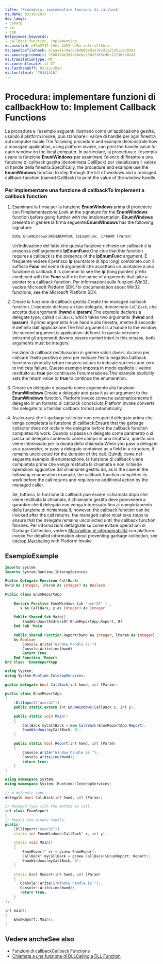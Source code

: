 ```yaml
---
title: 'Procedura: implementare funzioni di callback'
ms.date: 03/30/2017
dev_langs:
- csharp
- vb
- cpp
helpviewer_keywords:
- callback function, implementing
ms.assetid: e55b3712-b9ea-4453-bd9a-ad5cfa2f6bfa
ms.openlocfilehash: b7aae1e70ac736d60bed1e79291235db1c220281
ms.sourcegitcommit: 7588136e355e10cbc2582f389c90c127363c02a5
ms.translationtype: MT
ms.contentlocale: it-IT
ms.lasthandoff: 03/12/2020
ms.locfileid: "79181410"
---
```

# <a name="how-to-implement-callback-functions"></a><span data-ttu-id="cf496-102">Procedura: implementare funzioni di callback</span><span class="sxs-lookup"><span data-stu-id="cf496-102">How to: Implement Callback Functions</span></span>
<span data-ttu-id="cf496-103">La procedura e l'esempio seguenti illustrano come un'applicazione gestita, usando il platform invoke, può stampare il valore di handle per ogni finestra sul computer locale.</span><span class="sxs-lookup"><span data-stu-id="cf496-103">The following procedure and example demonstrate how a managed application, using platform invoke, can print the handle value for each window on the local computer.</span></span> <span data-ttu-id="cf496-104">In particolare, la procedura e l'esempio usano la funzione **EnumWindows** per esaminare l'elenco di finestre e una funzione di callback gestita (denominata CallBack) per visualizzare il valore di handle della finestra.</span><span class="sxs-lookup"><span data-stu-id="cf496-104">Specifically, the procedure and example use the **EnumWindows** function to step through the list of windows and a managed callback function (named CallBack) to print the value of the window handle.</span></span>  
  
### <a name="to-implement-a-callback-function"></a><span data-ttu-id="cf496-105">Per implementare una funzione di callback</span><span class="sxs-lookup"><span data-stu-id="cf496-105">To implement a callback function</span></span>  
  
1. <span data-ttu-id="cf496-106">Esaminare la firma per la funzione **EnumWindows** prima di procedere con l'implementazione.</span><span class="sxs-lookup"><span data-stu-id="cf496-106">Look at the signature for the **EnumWindows** function before going further with the implementation.</span></span> <span data-ttu-id="cf496-107">**EnumWindows** presenta in genere la firma seguente:</span><span class="sxs-lookup"><span data-stu-id="cf496-107">**EnumWindows** has the following signature:</span></span>  
  
    ```cpp
    BOOL EnumWindows(WNDENUMPROC lpEnumFunc, LPARAM lParam)
    ```
  
     <span data-ttu-id="cf496-108">Un’indicazione del fatto che questa funzione richiede un callback è la presenza dell'argomento **lpEnumFunc**.</span><span class="sxs-lookup"><span data-stu-id="cf496-108">One clue that this function requires a callback is the presence of the **lpEnumFunc** argument.</span></span> <span data-ttu-id="cf496-109">È frequente vedere il prefisso **lp** (puntatore di tipo long) combinato con il suffisso **Func** nel nome di argomenti che accettano un puntatore a una funzione di callback.</span><span class="sxs-lookup"><span data-stu-id="cf496-109">It is common to see the **lp** (long pointer) prefix combined with the **Func** suffix in the name of arguments that take a pointer to a callback function.</span></span> <span data-ttu-id="cf496-110">Per informazioni sulle funzioni Win32, vedere Microsoft Platform SDK.</span><span class="sxs-lookup"><span data-stu-id="cf496-110">For documentation about Win32 functions, see the Microsoft Platform SDK.</span></span>  
  
2. <span data-ttu-id="cf496-111">Creare la funzione di callback gestita.</span><span class="sxs-lookup"><span data-stu-id="cf496-111">Create the managed callback function.</span></span> <span data-ttu-id="cf496-112">L'esempio dichiara un tipo delegato, denominato `CallBack`, che accetta due argomenti (**hwnd** e **lparam**).</span><span class="sxs-lookup"><span data-stu-id="cf496-112">The example declares a delegate type, called `CallBack`, which takes two arguments (**hwnd** and **lparam**).</span></span> <span data-ttu-id="cf496-113">Il primo argomento è un handle alla finestra, mentre il secondo è definito dall'applicazione.</span><span class="sxs-lookup"><span data-stu-id="cf496-113">The first argument is a handle to the window; the second argument is application-defined.</span></span> <span data-ttu-id="cf496-114">In questa versione entrambi gli argomenti devono essere numeri interi.</span><span class="sxs-lookup"><span data-stu-id="cf496-114">In this release, both arguments must be integers.</span></span>  
  
     <span data-ttu-id="cf496-115">Funzioni di callback restituiscono in genere valori diversi da zero per indicare l’esito positivo e zero per indicare l’esito negativo.</span><span class="sxs-lookup"><span data-stu-id="cf496-115">Callback functions generally return nonzero values to indicate success and zero to indicate failure.</span></span> <span data-ttu-id="cf496-116">Questo esempio imposta in modo esplicito il valore restituito su **true** per continuare l'enumerazione.</span><span class="sxs-lookup"><span data-stu-id="cf496-116">This example explicitly sets the return value to **true** to continue the enumeration.</span></span>  
  
3. <span data-ttu-id="cf496-117">Creare un delegato e passarlo come argomento alla funzione **EnumWindows**.</span><span class="sxs-lookup"><span data-stu-id="cf496-117">Create a delegate and pass it as an argument to the **EnumWindows** function.</span></span> <span data-ttu-id="cf496-118">Platform invoke converte automaticamente il delegato in un formato di callback conosciuto.</span><span class="sxs-lookup"><span data-stu-id="cf496-118">Platform invoke converts the delegate to a familiar callback format automatically.</span></span>  
  
4. <span data-ttu-id="cf496-119">Assicurarsi che il garbage collector non recuperi il delegato prima che venga completata la funzione di callback.</span><span class="sxs-lookup"><span data-stu-id="cf496-119">Ensure that the garbage collector does not reclaim the delegate before the callback function completes its work.</span></span> <span data-ttu-id="cf496-120">Quando si passa un delegato come parametro o si passa un delegato contenuto come campo in una struttura, questo non viene interessato per la durata della chiamata.</span><span class="sxs-lookup"><span data-stu-id="cf496-120">When you pass a delegate as a parameter, or pass a delegate contained as a field in a structure, it remains uncollected for the duration of the call.</span></span> <span data-ttu-id="cf496-121">Quindi, come nel seguente esempio di enumerazione, la funzione di callback viene completata prima che venga restituita la chiamata e non richiede operazioni aggiuntive dal chiamante gestito.</span><span class="sxs-lookup"><span data-stu-id="cf496-121">So, as is the case in the following enumeration example, the callback function completes its work before the call returns and requires no additional action by the managed caller.</span></span>  
  
     <span data-ttu-id="cf496-122">Se, tuttavia, la funzione di callback può essere richiamata dopo che viene restituita la chiamata, il chiamante gestito deve provvedere a garantire che il delegato non venga interessato fino al completamento della funzione di richiamata.</span><span class="sxs-lookup"><span data-stu-id="cf496-122">If, however, the callback function can be invoked after the call returns, the managed caller must take steps to ensure that the delegate remains uncollected until the callback function finishes.</span></span> <span data-ttu-id="cf496-123">Per informazioni dettagliate su come evitare operazioni di Garbage Collection, vedere [Marshalling di interoperabilità](interop-marshaling.md) con platform invoke.</span><span class="sxs-lookup"><span data-stu-id="cf496-123">For detailed information about preventing garbage collection, see [Interop Marshaling](interop-marshaling.md) with Platform Invoke.</span></span>  
  
## <a name="example"></a><span data-ttu-id="cf496-124">Esempio</span><span class="sxs-lookup"><span data-stu-id="cf496-124">Example</span></span>  
  
```vb  
Imports System  
Imports System.Runtime.InteropServices  
  
Public Delegate Function CallBack( _  
hwnd As Integer, lParam As Integer) As Boolean  
  
Public Class EnumReportApp  
  
    Declare Function EnumWindows Lib "user32" ( _  
       x As CallBack, y As Integer) As Integer  
  
    Public Shared Sub Main()  
        EnumWindows(AddressOf EnumReportApp.Report, 0)  
    End Sub 'Main  
  
    Public Shared Function Report(hwnd As Integer, lParam As Integer) _  
    As Boolean  
        Console.Write("Window handle is ")  
        Console.WriteLine(hwnd)  
        Return True  
    End Function 'Report  
End Class 'EnumReportApp  
```  
  
```csharp  
using System;  
using System.Runtime.InteropServices;  
  
public delegate bool CallBack(int hwnd, int lParam);  
  
public class EnumReportApp  
{  
    [DllImport("user32")]  
    public static extern int EnumWindows(CallBack x, int y);
  
    public static void Main()
    {  
        CallBack myCallBack = new CallBack(EnumReportApp.Report);  
        EnumWindows(myCallBack, 0);  
    }  
  
    public static bool Report(int hwnd, int lParam)  
    {
        Console.Write("Window handle is ");  
        Console.WriteLine(hwnd);  
        return true;  
    }  
}  
```  
  
```cpp  
using namespace System;  
using namespace System::Runtime::InteropServices;  
  
// A delegate type.  
delegate bool CallBack(int hwnd, int lParam);  
  
// Managed type with the method to call.  
ref class EnumReport  
{  
// Report the window handle.  
public:  
    [DllImport("user32")]  
    static int EnumWindows(CallBack^ x, int y);  
  
    static void Main()  
    {  
        EnumReport^ er = gcnew EnumReport;  
        CallBack^ myCallBack = gcnew CallBack(&EnumReport::Report);  
        EnumWindows(myCallBack, 0);  
    }  
  
    static bool Report(int hwnd, int lParam)  
    {  
       Console::Write(L"Window handle is ");  
       Console::WriteLine(hwnd);  
       return true;  
    }  
};  
  
int main()  
{  
    EnumReport::Main();  
}  
```  
  
## <a name="see-also"></a><span data-ttu-id="cf496-125">Vedere anche</span><span class="sxs-lookup"><span data-stu-id="cf496-125">See also</span></span>

- [<span data-ttu-id="cf496-126">Funzioni di callback</span><span class="sxs-lookup"><span data-stu-id="cf496-126">Callback Functions</span></span>](callback-functions.md)
- [<span data-ttu-id="cf496-127">Chiamata a una funzione di DLL</span><span class="sxs-lookup"><span data-stu-id="cf496-127">Calling a DLL Function</span></span>](calling-a-dll-function.md)

